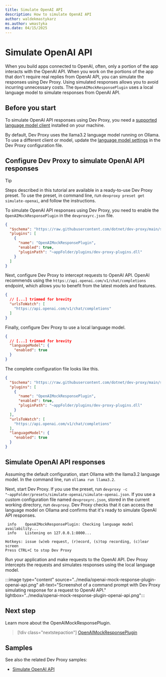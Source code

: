 ```yaml
---
title: Simulate OpenAI API
description: How to simulate OpenAI API
author: waldekmastykarz
ms.author: wmastyka
ms.date: 04/15/2025
---
```


# Simulate OpenAI API

When you build apps connected to OpenAI, often, only a portion of the app interacts with the OpenAI API. When you work on the portions of the app that don't require real replies from OpenAI API, you can simulate the responses using Dev Proxy. Using simulated responses allows you to avoid incurring unnecessary costs. The `OpenAIMockResponsePlugin` uses a local language model to simulate responses from OpenAI API.

## Before you start

To simulate OpenAI API responses using Dev Proxy, you need a [supported language model client](./use-language-model.md) installed on your machine.

By default, Dev Proxy uses the llama3.2 language model running on Ollama. To use a different client or model, update the [language model settings](./use-language-model.md) in the Dev Proxy configuration file.

## Configure Dev Proxy to simulate OpenAI API responses

> [!TIP]
> Steps described in this tutorial are available in a ready-to-use Dev Proxy preset. To use the preset, in command line, run `devproxy preset get simulate-openai`, and follow the instructions.

To simulate OpenAI API responses using Dev Proxy, you need to enable the `OpenAIMockResponsePlugin` in the `devproxyrc.json` file.

```json
{
  "$schema": "https://raw.githubusercontent.com/dotnet/dev-proxy/main/schemas/v0.27.0/rc.schema.json",
  "plugins": [
    {
      "name": "OpenAIMockResponsePlugin",
      "enabled": true,
      "pluginPath": "~appFolder/plugins/dev-proxy-plugins.dll"
    }
  ]
}
```

Next, configure Dev Proxy to intercept requests to OpenAI API. OpenAI recommends using the `https://api.openai.com/v1/chat/completions` endpoint, which allows you to benefit from the latest models and features.

```json
{
  // [...] trimmed for brevity
  "urlsToWatch": [
    "https://api.openai.com/v1/chat/completions"
  ]
}
```

Finally, configure Dev Proxy to use a local language model.

```json
{
  // [...] trimmed for brevity
  "languageModel": {
    "enabled": true
  }
}
```

The complete configuration file looks like this.

```json
{
  "$schema": "https://raw.githubusercontent.com/dotnet/dev-proxy/main/schemas/v0.27.0/rc.schema.json",
  "plugins": [
    {
      "name": "OpenAIMockResponsePlugin",
      "enabled": true,
      "pluginPath": "~appFolder/plugins/dev-proxy-plugins.dll"
    }
  ],
  "urlsToWatch": [
    "https://api.openai.com/v1/chat/completions"
  ],
  "languageModel": {
    "enabled": true
  }
}
```

## Simulate OpenAI API responses

Assuming the default configuration, start Ollama with the llama3.2 language model. In the command line, run `ollama run llama3.2`.

Next, start Dev Proxy. If you use the preset, run `devproxy -c "~appFolder/presets/simulate-openai/simulate-openai.json`. If you use a custom configuration file named `devproxyrc.json`, stored in the current working directory, run `devproxy`. Dev Proxy checks that it can access the language model on Ollama and confirms that it's ready to simulate OpenAI API responses.

```text
 info    OpenAIMockResponsePlugin: Checking language model availability...
 info    Listening on 127.0.0.1:8000...

Hotkeys: issue (w)eb request, (r)ecord, (s)top recording, (c)lear screen
Press CTRL+C to stop Dev Proxy
```

Run your application and make requests to the OpenAI API. Dev Proxy intercepts the requests and simulates responses using the local language model.

:::image type="content" source="../media/openai-mock-response-plugin-openai-api.png" alt-text="Screenshot of a command prompt with Dev Proxy simulating response for a request to OpenAI API." lightbox="../media/openai-mock-response-plugin-openai-api.png":::

## Next step

Learn more about the OpenAIMockResponsePlugin.

> [!div class="nextstepaction"]
> [OpenAIMockResponsePlugin](../technical-reference/openaimockresponseplugin.md)

## Samples

See also the related Dev Proxy samples:

- [Simulate OpenAI API](https://adoption.microsoft.com/sample-solution-gallery/sample/pnp-devproxy-simulate-openai/)
